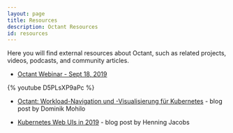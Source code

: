 ```yaml
---
layout: page
title: Resources
description: Octant Resources
id: resources
---
```

Here you will find external resources about Octant, such as related projects, videos, podcasts, and community articles.

* [Octant Webinar - Sept 18, 2019](https://www.youtube.com/watch?v=D5PLsXP9aPc)

{% youtube D5PLsXP9aPc %}

* [Octant: Workload-Navigation und -Visualisierung für Kubernetes](https://jaxenter.de/octant-vmware-kubernetes-workload-86300) - blog post by Dominik Mohilo 

* [Kubernetes Web UIs in 2019](https://srcco.de/posts/kubernetes-web-uis-in-2019.html) - blog post by Henning Jacobs 

